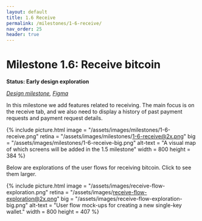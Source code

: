 ```yaml
---
layout: default
title: 1.6 Receive
permalink: /milestones/1-6-receive/
nav_order: 25
header: true
---
```


# Milestone 1.6: Receive bitcoin

**Status: Early design exploration**

_[Design milestone](https://github.com/BitcoinDesign/Bitcoin-Core-App/milestone/6), [Figma](https://www.figma.com/file/ek8w3n3upbluw5UL2lGhRx/Bitcoin-Core-App-Design?type=design&node-id=7516%3A13172&mode=design&t=sZSBHpOLLJmoMf57-1)_

In this milestone we add features related to receiving. The main focus is on the receive tab, and we also need to display a history of past payment requests and payment request details.

{% include picture.html
	image = "/assets/images/milestones/1-6-receive.png"
	retina = "/assets/images/milestones/1-6-receive@2x.png"
	big = "/assets/images/milestones/1-6-receive-big.png"
	alt-text = "A visual map of which screens will be added in the 1.5 milestone"
	width = 800
	height = 384
%}

Below are explorations of the user flows for receiving bitcoin. Click to see them larger.

{% include picture.html
	image = "/assets/images/receive-flow-exploration.png"
	retina = "/assets/images/receive-flow-exploration@2x.png"
	big = "/assets/images/receive-flow-exploration-big.png"
	alt-text = "User flow mock-ups for creating a new single-key wallet."
	width = 800
	height = 407
%}
